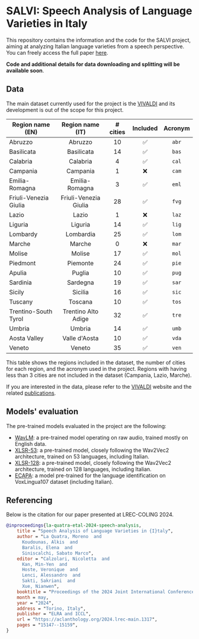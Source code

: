 # SALVI: Speech Analysis of Language Varieties in Italy

This repository contains the information and the code for the SALVI project, aiming at analyzing Italian language varieties from a speech perspective. You can freely access the full paper [here](https://aclanthology.org/2024.lrec-main.1317/).

**Code and additional details for data downloading and splitting will be available soon**.

## Data

The main dataset currently used for the project is the [VIVALDI](https://www2.hu-berlin.de/vivaldi/) and its development is out of the scope for this project.

| Region name (EN)      |    Region name (IT)   | \# cities | Included | Acronym |
|-----------------------|:---------------------:|:---------:|:--------:|:-------:|
| Abruzzo               |        Abruzzo        |     10    |     ✅    |  `abr`  |
| Basilicata            |       Basilicata      |     14    |     ✅    |  `bas`  |
| Calabria              |        Calabria       |     4     |     ✅    |  `cal`  |
| Campania              |        Campania       |     1     |     ❌    |  `cam`  |
| Emilia-Romagna        |     Emilia-Romagna    |     3     |     ✅    |  `eml`  |
| Friuli-Venezia Giulia | Friuli-Venezia Giulia |     28    |     ✅    |  `fvg`  |
| Lazio                 |         Lazio         |     1     |     ❌    |  `laz`  |
| Liguria               |        Liguria        |     14    |     ✅    |  `lig`  |
| Lombardy              |       Lombardia       |     25    |     ✅    |  `lom`  |
| Marche                |         Marche        |     0     |     ❌    |  `mar`  |
| Molise                |         Molise        |     17    |     ✅    |  `mol`  |
| Piedmont              |        Piemonte       |     24    |     ✅    |  `pie`  |
| Apulia                |         Puglia        |     10    |     ✅    |  `pug`  |
| Sardinia              |        Sardegna       |     19    |     ✅    |  `sar`  |
| Sicily                |        Sicilia        |     16    |     ✅    |  `sic`  |
| Tuscany               |        Toscana        |     10    |     ✅    |  `tos`  |
| Trentino-South Tyrol  |  Trentino Alto Adige  |     32    |     ✅    |  `tre`  |
| Umbria                |         Umbria        |     14    |     ✅    |  `umb`  |
| Aosta Valley          |     Valle d'Aosta     |     10    |     ✅    |  `vda`  |
| Veneto                |         Veneto        |     35    |     ✅    |  `ven`  |

This table shows the regions included in the dataset, the number of cities for each region, and the acronym used in the project.
Regions with having less than 3 cities are not included in the dataset (Campania, Lazio, Marche).


If you are interested in the data, please refer to the [VIVALDI](https://www2.hu-berlin.de/vivaldi/) website and the related [publications](https://www2.hu-berlin.de/vivaldi/index.php?id=0008&lang=en).

## Models' evaluation

The pre-trained models evaluated in the project are the following:
- [WavLM](https://huggingface.co/microsoft/wavlm-large): a pre-trained model operating on raw audio, trained mostly on English data.
- [XLSR-53](https://huggingface.co/facebook/wav2vec2-large-xlsr-53): a pre-trained model, closely following the Wav2Vec2 architecture, trained on 53 languages, including Italian.
- [XLSR-128](https://huggingface.co/facebook/wav2vec2-xls-r-300m): a pre-trained model, closely following the Wav2Vec2 architecture, trained on 128 languages, including Italian.
- [ECAPA](https://huggingface.co/speechbrain/lang-id-voxlingua107-ecapa): a model pre-trained for the language identification on VoxLingua107 dataset (including Italian).

## Referencing

Below is the citation for our paper presented at LREC-COLING 2024.

```bibtex
@inproceedings{la-quatra-etal-2024-speech-analysis,
    title = "Speech Analysis of Language Varieties in {I}taly",
    author = "La Quatra, Moreno  and
      Koudounas, Alkis  and
      Baralis, Elena  and
      Siniscalchi, Sabato Marco",
    editor = "Calzolari, Nicoletta  and
      Kan, Min-Yen  and
      Hoste, Veronique  and
      Lenci, Alessandro  and
      Sakti, Sakriani  and
      Xue, Nianwen",
    booktitle = "Proceedings of the 2024 Joint International Conference on Computational Linguistics, Language Resources and Evaluation (LREC-COLING 2024)",
    month = may,
    year = "2024",
    address = "Torino, Italy",
    publisher = "ELRA and ICCL",
    url = "https://aclanthology.org/2024.lrec-main.1317",
    pages = "15147--15159",
}
```

